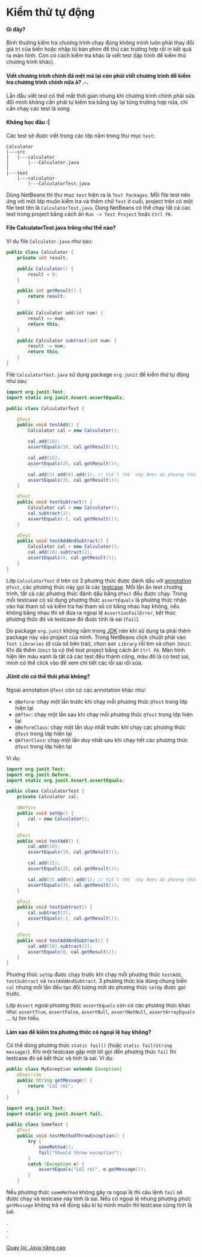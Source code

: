 # Kiểm thử tự động

#### Gì đây?
Bình thường kiểm tra chương trình chạy đúng không mình luôn phải thay đổi giá trị của biến hoặc nhập từ bàn phím để thử các trường hợp rồi in kết quả ra màn hình. Còn có cách kiểm tra khác là viết test (lập trình để kiểm thử chương trình khác).

#### Viết chương trình chính đã mệt mà lại còn phải viết chương trình để kiểm tra chương trình chính nữa à? .-.
Lần đầu viết test có thể mất thời gian nhưng khi chương trình chính phải sửa đổi mình không cần phải tự kiểm tra bằng tay lại từng trường hợp nữa, chỉ cần chạy các test là xong.

#### Không học đâu :|
Các test sẽ được viết trong các lớp nằm trong thư mục `test`:

```
Calculator
|---src
|   |---calculator
|       |---Calculator.java
|
|---test
    |---calculator
        |---CalculatorTest.java
```

Dùng NetBeans thì thư mục `test` hiện ra là `Test Packages`. Mỗi file test nên ứng với một lớp muốn kiểm tra và thêm chữ `Test` ở cuối, project trên có một file test tên là `CalculatorTest.java`. Dùng NetBeans có thể chạy tất cả các test trong project bằng cách ấn `Run -> Test Project` hoặc `Ctrl F6`.

#### File CalculatorTest.java trông như thế nào?
Ví dụ file `Calculator.java` như sau:

```java
public class Calculator {
    private int result;

    public Calculator() {
        result = 0;
    }

    public int getResult() {
        return result;
    }

    public Calculator add(int num) {
        result += num;
        return this;
    }

    public Calculator subtract(int num) {
        result -= num;
        return this;
    }
}
```

File `CalculatorTest.java` sử dụng package `org.junit` để kiểm thử tự động như sau:

```java
import org.junit.Test;
import static org.junit.Assert.assertEquals;

public class CalculatorTest {

    @Test
    public void testAdd() {
        Calculator cal = new Calculator();

        cal.add(10);
        assertEquals(10, cal.getResult());

        cal.add(15);
        assertEquals(25, cal.getResult());

        cal.add(3).add(6).add(1); // Viết thế này được do phương thức add có lệnh return this
        assertEquals(35, cal.getResult());
    }

    @Test
    public void testSubtract() {
        Calculator cal = new Calculator();
        cal.subtract(2);
        assertEquals(-2, cal.getResult());
    }

    @Test
    public void testAddAndSubtract() {
        Calculator cal = new Calculator();
        cal.add(10).subtract(2);
        assertEquals(8, cal.getResult());
    }
}
```

Lớp `CalculatorTest` ở trên có 3 phương thức được đánh dấu với [annotation](../../terminology.md#annotation) `@Test`, các phương thức này gọi là các [testcase](../../terminology.md#testcase). Mỗi lần ấn test chương trình, tất cả các phương thức đánh dấu bằng `@Test` đều được chạy. Trong mỗi testcase có sử dụng phương thức `assertEquals` là phương thức nhận vào hai tham số và kiểm tra hai tham số có bằng nhau hay không, nếu không bằng nhau thì sẽ đưa ra ngoại lệ `AssertionFailError`, kết thúc phương thức đó và testcase đó được tính là sai (`fail`).

Do package `org.junit` không nằm trong [JDK](../../terminology.md#jdk) nên khi sử dụng ta phải thêm package này vào project của mình. Trong NetBeans click chuột phải vào `Test Libraries` (ở cửa số bên trái), chọn `Add Library` rồi tìm và chọn `JUnit`. Khi đã thêm `JUnit` ta có thể test project bằng cách ấn `Ctrl F6`. Màn hình hiện lên màu xanh là tất cả các test đều thành công, màu đỏ là có test sai, mình có thể click vào để xem chi tiết các lỗi sai rồi sửa.

#### JUnit chỉ có thế thôi phải không?
Ngoài annotation `@Test` còn có các annotation khác như:

- `@Before`: chạy một lần trước khi chạy mỗi phương thức `@Test` trong lớp hiện tại
- `@After`: chạy một lần sau khi chạy mỗi phương thức `@Test` trong lớp hiện tại
- `@BeforeClass`: chạy một lần duy nhất trước khi chạy các phương thức `@Test` trong lớp hiện tại
- `@AfterClass`: chạy một lần duy nhất sau khi chạy hết các phương thức `@Test` trong lớp hiện tại

Ví dụ:


```java
import org.junit.Test;
import org.junit.Before;
import static org.junit.Assert.assertEquals;

public class CalculatorTest {
    private Calculator cal;

    @Before
    public void setUp() {
        cal = new Calculator();
    }

    @Test
    public void testAdd() {
        cal.add(10);
        assertEquals(10, cal.getResult());

        cal.add(15);
        assertEquals(25, cal.getResult());

        cal.add(3).add(6).add(1); // Viết thế này được do phương thức add có lệnh return this
        assertEquals(35, cal.getResult());
    }

    @Test
    public void testSubtract() {
        cal.subtract(2);
        assertEquals(-2, cal.getResult());
    }

    @Test
    public void testAddAndSubtract() {
        cal.add(10).subtract(2);
        assertEquals(8, cal.getResult());
    }
}
```

Phương thức `setUp` được chạy trước khi chạy mỗi phương thức `testAdd`, `testSubtract` và `testAddAndSubtract`. 3 phương thức kia dùng chung biến `cal` nhưng mỗi lần đều tạo đối tượng mới do phương thức `setUp` được gọi trước.

Lớp `Assert` ngoài phương thức `assertEquals` còn có các phương thức khác như: `assertTrue`, `assertFalse`, `assertNull`, `assertNotNull`, `assertArrayEquals` ... tự tìm hiểu.

#### Làm sao để kiểm tra phương thức có ngoại lệ hay không?
Có thể dùng phương thức `static fail()` (hoặc `static fail(String message)`). Khi một testcase gặp một lời gọi đến phương thức `fail` thì testcase đó sẽ kết thúc và tính là sai. Ví dụ:

```java
public class MyException extends Exception{
    @Override
    public String getMessage() {
        return "Lỗi rồi";
    }
}
```

```java
import org.junit.Test;
import static org.junit.Assert.fail;

public class SomeTest {
    @Test
    public void testMethodThrowException() {
        try {
            someMethod();
            fail("Should throw exception");
        }
        catch (Exception e) {
            assertEquals("Lỗi rồi", e.getMessage());
        }
    }
```

Nếu phương thức `someMethod` không gây ra ngoại lệ thì câu lệnh `fail` sẽ được chạy và testcase này tính là sai. Nếu có ngoại lệ nhưng phương phức `getMessage` không trả về đúng xâu kí tự mình muốn thì testcase cũng tính là sai.

.  
.  
.  

[Quay lại: Java nâng cao](..)

